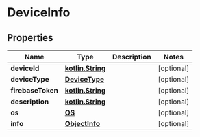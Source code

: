 # DeviceInfo

## Properties
Name | Type | Description | Notes
------------ | ------------- | ------------- | -------------
**deviceId** | [**kotlin.String**](.md) |  |  [optional]
**deviceType** | [**DeviceType**](DeviceType.md) |  |  [optional]
**firebaseToken** | [**kotlin.String**](.md) |  |  [optional]
**description** | [**kotlin.String**](.md) |  |  [optional]
**os** | [**OS**](OS.md) |  |  [optional]
**info** | [**ObjectInfo**](ObjectInfo.md) |  |  [optional]
